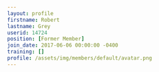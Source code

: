 ```yaml
---
layout: profile
firstname: Robert
lastname: Grey
userid: 14724
position: [Former Member]
join_date: 2017-06-06 00:00:00 -0400
training: []
profile: /assets/img/members/default/avatar.png
---
```

